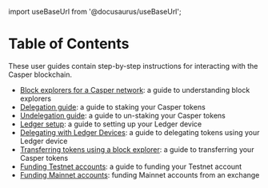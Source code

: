 import useBaseUrl from '@docusaurus/useBaseUrl';

# Table of Contents

These user guides contain step-by-step instructions for interacting with the Casper blockchain.

- [Block explorers for a Casper network](/workflow/users/block-explorer.md): a guide to understanding block explorers
- [Delegation guide](/workflow/users/delegate-ui.md): a guide to staking your Casper tokens
- [Undelegation guide](/workflow/users/undelegate-ui.md): a guide to un-staking your Casper tokens
- [Ledger setup](/workflow/users/ledger-setup.md): a guide to setting up your Ledger device
- [Delegating with Ledger Devices](/workflow/users/staking-ledger.md): a guide to delegating tokens using your Ledger device
- [Transferring tokens using a block explorer](/workflow/users/token-transfer.md): a guide to transferring your Casper tokens 
- [Funding Testnet accounts](/workflow/users/testnet-faucet.md): a guide to funding your Testnet account
- [Funding Mainnet accounts](/workflow/users/funding-from-exchanges.md): funding Mainnet accounts from an exchange
